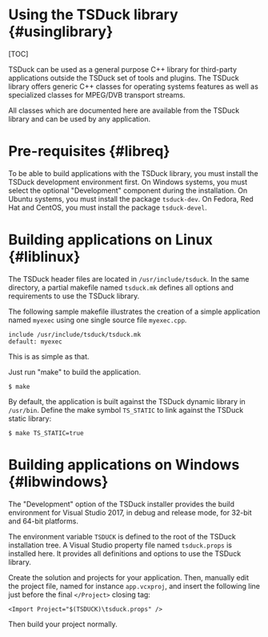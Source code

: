 # Using the TSDuck library   {#usinglibrary}
[TOC]

TSDuck can be used as a general purpose C++ library for third-party applications
outside the TSDuck set of tools and plugins. The TSDuck library offers generic
C++ classes for operating systems features as well as specialized classes for
MPEG/DVB transport streams.

All classes which are documented here are available from the TSDuck library
and can be used by any application.

# Pre-requisites {#libreq}

To be able to build applications with the TSDuck library, you must install the
TSDuck development environment first. On Windows systems, you must select the
optional "Development" component during the installation. On Ubuntu systems,
you must install the package `tsduck-dev`. On Fedora, Red Hat and CentOS, you
must install the package `tsduck-devel`.

# Building applications on Linux  {#liblinux}

The TSDuck header files are located in `/usr/include/tsduck`.
In the same directory, a partial makefile named `tsduck.mk` defines
all options and requirements to use the TSDuck library.

The following sample makefile illustrates the creation of a simple
application named `myexec` using one single source file `myexec.cpp`.
~~~~
include /usr/include/tsduck/tsduck.mk
default: myexec
~~~~
This is as simple as that.

Just run "make" to build the application.
~~~~
$ make
~~~~

By default, the application is built against the TSDuck dynamic
library in `/usr/bin`. Define the make symbol `TS_STATIC` to link against
the TSDuck static library:
~~~~
$ make TS_STATIC=true
~~~~

# Building applications on Windows  {#libwindows}

The "Development" option of the TSDuck installer provides the build
environment for Visual Studio 2017, in debug and release mode, for
32-bit and 64-bit platforms.

The environment variable `TSDUCK` is defined to the root of the
TSDuck installation tree. A Visual Studio property file named
`tsduck.props` is installed here. It provides all definitions
and options to use the TSDuck library.

Create the solution and projects for your application. Then, manually
edit the project file, named for instance `app.vcxproj`, and insert
the following line just before the final `</Project>` closing tag:
~~~~
<Import Project="$(TSDUCK)\tsduck.props" />
~~~~

Then build your project normally.
